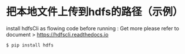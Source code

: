 # 把本地文件上传到hdfs的路径（示例）
install hdfsCli as flowing code before running :
Get more please refer to document > https://hdfscli.readthedocs.io
```
$ pip install hdfs
```
